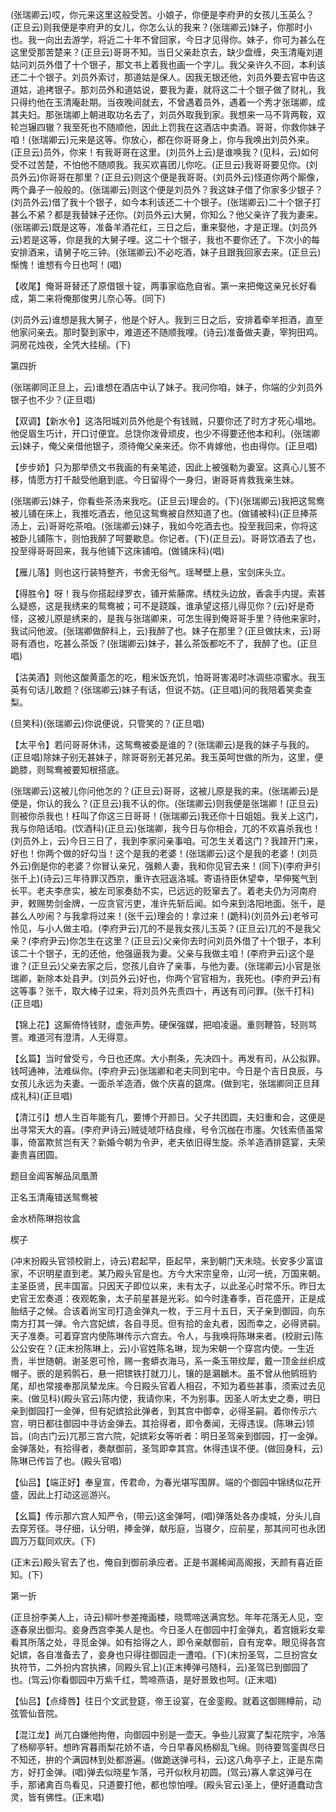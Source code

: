 <!-- { "loadSidebar": true } -->
(张瑞卿云)哎，你元来这里这般受苦。小娘子，你便是李府尹的女孩儿玉英么？(正旦云)则我便是李府尹的女儿，你怎么认的我来？(张瑞卿云)妹子，你那时小也。我一向出去游学，将近二十年不曾回家，今日才见得你。妹子，你可为甚么在这里受那苦楚来？(正旦云)哥哥不知。当日父亲赴京去，缺少盘缠，央玉清庵刘道姑问刘员外借了十个银子，那文书上着我也画一个字儿。我父亲许久不回，本利该还二十个银子。刘员外索讨，那道姑是保人。因我无银还他，刘员外要去官中告这道姑，追拷银子。那刘员外和道姑说，要我为妻，就将这二十个银子做了财礼，我只得约他在玉清庵赴期。当夜晚间就去，不曾遇着员外，遇着一个秀才张瑞卿，成其夫妇。那张瑞卿上朝进取功名去了，刘员外取我到家。我想来一马不背两鞍，双轮岂辗四辙？我至死也不随顺他，因此上罚我在这酒店中卖酒。哥哥，你救你妹子咱！(张瑞卿云)元来是这等。你放心，都在你哥哥身上，你与我唤出刘员外来。(正旦云)员外，你来！有我哥哥在这里。(刘员外上云)是谁唤我？(见科，云)如何受不过苦楚，不怕他不随顺我。我买欢喜团儿你吃。(正旦云)我哥哥要见你。(刘员外云)你哥哥在那里？(正旦云)则这个便是我哥哥。(刘员外云)怪道你两个厮像，两个鼻子一般般的。(张瑞卿云)则这个便是刘员外？我这妹子借了你家多少银子？(刘员外云)借了我十个银子，如今本利该还二十个银子。(张瑞卿云)二十个银子打甚么不紧？都是我替妹子还你。(刘员外云)大舅，你知么？他父亲许了我为妻来。(张瑞卿云)既是这等，准备羊酒花红，三日之后，重来娶他，才是正理。(刘员外云)若是这等，你是我的大舅子哩。这二十个银子，我也不要你还了。下次小的每安排酒来，请舅子吃三钟。(张瑞卿云)不必吃酒，妹子且跟我回家去来。(正旦云)惭愧！谁想有今日也呵！(唱)

【收尾】俺哥哥替还了原借银十锭，两事家临危自省。第一来把俺这亲兄长好看成，第二来将俺那俊男儿奈心等。(同下)

(刘员外云)谁想是我大舅子，他是个好人。我到三日之后，安排着牵羊担酒，直至他家问亲去。那时娶到家中，难道还不随顺我哩。(诗云)准备做夫妻，宰狗田鸡。洞房花烛夜，全凭大挂槌。(下)

第四折

(张瑞卿同正旦上，云)谁想在酒店中认了妹子。我问你咱，妹子，你端的少刘员外银子也不少？(正旦唱)

【双调】【新水令】这洛阳城刘员外他是个有钱贼，只要你还了时方才死心塌地。他促眉生巧计，开口讨便宜。总饶你泼骨顽皮，也少不得要还他本和利。(张瑞卿云)妹子，俺父亲借他银子，须待俺父亲来还。你不肯嫁他，也由得你。(正旦唱)

【步步娇】只为那举债文书我画的有亲笔迹，因此上被强勒为妻室。这真心儿誓不移，情愿方打千敲受他磨到底。今日留得个一身归，谢哥哥肯救我亲生妹。

(张瑞卿云)妹子，你看些茶汤来我吃。(正旦云)理会的。(下)(张瑞卿云)我把这鸳鸯被儿铺在床上，我推吃酒去，他见这鸳鸯被自然知道了也。(做铺被科)(正旦捧茶汤上，云)哥哥吃茶咱。(张瑞卿云)妹子，我如今吃酒去也。投至我回来，你将这被卧儿铺陈卞，则怕我醉了呵要歇息。你记者。(下)(正旦云)。哥哥饮酒去了也，投至得哥哥回来，我与他铺下这床铺咱。(做铺床科)(唱)

【雁儿落】则也这行装特整齐，书舍无俗气。瑶琴壁上悬，宝剑床头立。

【得胜令】呀！我与你搭起绿罗衣，铺开紫藤席。绣枕头边放，香衾手内提。索甚么疑惑，这是我绣来的鸳鸯被；可不是跷蹊，谁承望这搭儿得见你？(云)好是奇怪，这被儿原是绣来的，是我与张瑞卿来，可怎生得到俺哥哥手里？待他来家时，我试问他波。(张瑞卿做醉科上，云)我醉了也。妹子在那里？(正旦做扶末，云)哥哥有酒也，吃甚么茶饭？(张瑞卿云)妹子，甚么茶饭都吃不了，我醉了也。(正旦唱)

【沽美酒】则他这酸黄齑怎的吃，粗米饭充饥，怕哥哥害渴时冰调些凉蜜水。我玉英有句话儿敢题？(张瑞卿云)妹子有话，但说不妨。(正旦唱)问的我陪着笑卖查梨。

(旦笑科)(张瑞卿云)你说便说，只管笑的？(正旦唱)

【太平令】若问哥哥休讳，这鸳鸯被委是谁的？(张瑞卿云)是我的妹子与我的。(正旦唱)除妹子别无甚妹子，除哥哥别无甚兄弟。我玉英呵世做的所为，这里，便跪膝，则鸳鸯被要知根搭底。

(张瑞卿云)这被儿你问他怎的？(正旦云)哥哥，这被儿原是我的来。(张瑞卿云)是便是，你认的我么？(正旦云)我不认的你。(张瑞卿云)则我便是张瑞卿！(正旦云)则被你杀我也！枉叫了你这三日哥哥！(张瑞卿云)我还你十日姐姐。我关上这门，我与你陪话咱。(饮酒科)(正旦云)张瑞卿，我今日与你相会，兀的不欢喜杀我也！(刘员外上，云)今日三日了，我到李家问亲事咱。可怎生关着这门？我蹅开门来，好也！你两个做的好勾当！这个是我的老婆！(张瑞卿云)这个是我的老婆！(刘员外云)倒是你的老婆？你冒认亲兄，强赖人妻，我和你见官去来！(同下)(李府尹引张千上)(诗云)三年待罪汉西京，重许衣冠返洛城。寄语待臣休望幸，早伸冤气到长平。老夫李彦实，被左司家奏劾不实，已远远的贬窜去了。着老夫仍为河南府尹，敕赐势剑金牌，一应贪官污吏，准许先斩后闻。如今来到洛阳地面。张千，是甚么人吵闹？与我拿将过来！(张千云)理会的！拿过来！(跪科)(刘员外云)老爷可怜见，与小人做主咱。(李府尹云)兀的不是我女孩儿玉英？(正旦云)兀的不是我父亲？(李府尹云)你怎生在这里？(正旦云)父亲你去时问刘员外借了十个银子，本利该二十个银子，无的还他，他强逼我为妻。父亲与我做主咱！(李府尹云)这个是谁？(正旦云)父亲去家之后，您孩儿自许了亲事，与他为妻。(张瑞卿云)小官是张瑞卿，新除本处县尹。(刘员外云)好也，你两个官官相为，我死也。(李府尹云)有这等事？张千，取大棒子过来，将刘员外先责四十，再送有司问罪。(张千打科)(正旦唱)

【锦上花】这厮倚恃钱财，虚张声势。硬保强媒，把咱凌逼。重则鞭笞，轻则骂詈。难道河有澄清，人无得意。

【幺篇】当时曾受亏，今日也还席。大小荆条，先决四十。再发有司，从公拟罪。钱呵通神，法难纵你。(李府尹云)张瑞卿和老夫同到宅中。今日是个吉日良辰，与女孩儿永远为夫妻。一面杀羊造酒，做个庆喜的筵席。(做到宅，张瑞卿同正旦拜成礼科)(正旦唱)

【清江引】想人生百年能有几，要博个开颜日。父子共团圆，夫妇重和会，这便是出寻常天大的喜。(李府尹诗云)贼徒唬吓结良缘，号令沉枷在市廛。欠钱索债虽常事，倚富欺贫岂有天？新婚今朝为令尹，老夫依旧得生旋。杀羊造酒排筵宴，夫荣妻贵喜团圆。

题目金阊客解品凤凰萧

正名玉清庵错送鸳鸯被
　

金水桥陈琳抱妆盒

楔子

(冲末扮殿头官领校尉上，诗云)君起早，臣起早，来到朝门天未晓。长安多少富谊家，不识明星直到老。某乃殿头官是也。方今大宋宗皇帝，山河一统，万国来朝。主圣臣贤，民丰国富。只因天子即位以来，未有太子，以此圣心时常不乐。昨日太史官王宏奏道：夜观乾象，太子前星甚是光彩。如今时逢春季，百花盛开，正是成胎结子之候。合该着尚宝司打造金弹丸一枚，于三月十五日，天子亲到御园，向东南方打其一弹。令六宫妃嫔，各自寻觅。但有拾的金丸者，因而幸之，必得贤嗣。天子准奏。可着穿宫内使陈琳传示六宫去。令人，与我唤将陈琳来者。(校尉云)陈公公安在？(正末扮陈琳上，云)小官姓陈名琳，现为宋朝一个穿宫内使。一生近贵，半世随朝。谢圣恩可怜，赐一套蟒衣海马，系一条玉带纹犀，戴一顶金丝织成帽子。嵌的是鸦鹘石，悬一把镔铁打就刀儿，镶的是鸂鶒木。虽不曾从他鹓班豹尾，却也常接奉那凤辇龙床。今日殿头官着人相召，不知为着些甚事，须索过去见来。(做见科)(殿头官云)陈内使，我请你来，不为别事。因圣人听太史之奏，明日亲到御园打一金弹，但有妃嫔拾此弹者，到其宫中御幸，必得圣嗣。着你传示六宫，明日都往御园中寻访金弹去。其拾得者，即令奏闻，无得违误。(陈琳云)领旨。(向古门云)兀那三宫六院，妃嫔彩女等听者：明日圣驾亲到御园，打一金弹。金弹落处，有拾得者，奏献御前，圣驾即幸其宫。休得违误不便。(做回身科，云)陈琳已传旨了也。(殿头官唱)

【仙吕】【端正好】奉皇宣，传君命，为春光堪写围屏。端的个御园中锦绣似花开盛，因此上打动这巡游兴。

【幺篇】传示那六宫人知严令，(带云)这金弹呵，(唱)弹落处各办虔城，分头儿自去穿芳径。寻仔细，认分明，捧金弹，献彤庭，当寝夕，应前星，那其间可也永团圆万万载同欢庆。(下)

(正末云)殿头官去了也，俺自到御前承应者。正是书漏稀闻高阁报，天颜有喜近臣知。(下)

第一折

(正旦扮李美人上，诗云)柳叶参差掩画楼，晓莺啼送满宫愁。年年花落无人见，空逐春泉出御沟。妾身西宫李美人是也。今日圣人在御园中打金弹丸，着宫娥彩女辈看其所落之处，寻觅金弹。如有拾得之人，即令亲献御前，自有宠幸。眼见得各宫妃嫔，各自准备去了，妾身也只得往御园走一遭咱。(下)(末扮圣驾，二旦扮宫女执符节，二外扮内宫执拂，同殿头官上)(正末捧弹弓随科，云)圣驾已到御园了也。(驾云)你看御园中万紫千红，莺啼燕语，是好景致也呵。(正末唱)

【仙吕】【点绛唇】往日个文武登筵，帝王设宴，在金銮殿。就着这御赐樽前，动弦管仙音院。

【混江龙】尚兀白嫌他拘倦，向御园中别是一壶天。争些儿寂寞了梨花院宇，冷落了杨柳亭轩。想昨宵暮雨梨花娇不语，今日早春风杨柳乱飞绵。则待要驾銮舆尽日不知还，拚的个满园林到处都游遍。(做跪送弹弓科，云)这八角亭子上，正是东南方，好打金弹。(唱)弹去似晓星乍落，弓开似秋月初圆。(驾云)寡人拿这弹弓在手，那诸禽百鸟看见，只道要打他，都也惊怕哩。(殿头官云)圣上，便好道蠢动含灵，皆有佛性。(正末唱)

